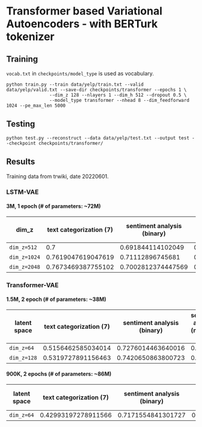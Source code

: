 # Transformer based Variational Autoencoders - with BERTurk tokenizer
## Training
`vocab.txt` in `checkpoints/model_type` is used as vocabulary.

```console
python train.py --train data/yelp/train.txt --valid data/yelp/valid.txt --save-dir checkpoints/transformer --epochs 1 \  
                --dim_z 128 --nlayers 1 --dim_h 512 --dropout 0.5 \  
                --model_type transformer --nhead 8 --dim_feedforward 1024 --pe_max_len 5000
```

## Testing
```console
python test.py --reconstruct --data data/yelp/test.txt --output test --checkpoint checkpoints/transformer/
```
## Results
Training data from trwiki, date 20220601.

### LSTM-VAE
#### 3M, 1 epoch (# of parameters: ~72M)
| dim_z | text categorization (7) | sentiment analysis (binary) | sentiment analysis (neu, neg, pos) | text categorization (6)
| ------------- | ------------- | ------------- | ------------- | ------------- |
| `dim_z=512` | 0.7 | 0.691844114102049 | 0.8653333333333333 | 0.69 |
| `dim_z=1024` | 0.7619047619047619 | 0.71112896745681 | 0.882 | 0.779 |
| `dim_z=2048` | 0.7673469387755102 | 0.7002812374447569 | 0.8833333333333333 | 0.786 |

### Transformer-VAE
#### 1.5M, 2 epoch (# of parameters: ~38M)
| latent space | text categorization (7) | sentiment analysis (binary) | sentiment analysis (neu, neg, pos) | text categorization (6)
| ------------- | ------------- | ------------- | ------------- | ------------- |
| `dim_z=64` | 0.5156462585034014 | 0.7276014463640016 | 0.806 | 0.499 |
| `dim_z=128` | 0.5319727891156463 | 0.7420650863800723 | 0.828 | 0.54 |

#### 900K, 2 epochs (# of parameters: ~86M)
| latent space | text categorization (7) | sentiment analysis (binary) | sentiment analysis (neu, neg, pos) | text categorization (6)
| ------------- | ------------- | ------------- | ------------- | ------------- |
| `dim_z=64` | 0.42993197278911566 | 0.7171554841301727 | 0.8006666666666666 | 0.466 |

